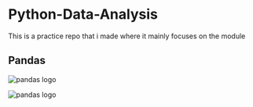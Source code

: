# Python-Data-Analysis

This is a practice repo that i made where it mainly focuses on the module

## **Pandas**

![pandas logo](https://upload.wikimedia.org/wikipedia/commons/thumb/e/ed/Pandas_logo.svg/2560px-Pandas_logo.svg.png)

![pandas logo](https://static.vecteezy.com/system/resources/thumbnails/002/023/231/small/panda-mascot-logo-free-vector.jpg)
